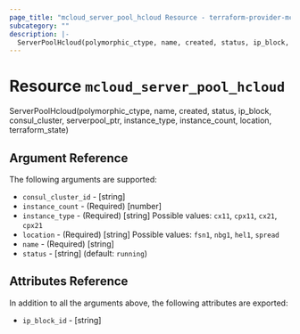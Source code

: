 ```yaml
---
page_title: "mcloud_server_pool_hcloud Resource - terraform-provider-mcloud"
subcategory: ""
description: |-
  ServerPoolHcloud(polymorphic_ctype, name, created, status, ip_block, consul_cluster, serverpool_ptr, instance_type, instance_count, location, terraform_state)
---
```


# Resource `mcloud_server_pool_hcloud`

ServerPoolHcloud(polymorphic_ctype, name, created, status, ip_block, consul_cluster, serverpool_ptr, instance_type, instance_count, location, terraform_state)



## Argument Reference

The following arguments are supported:

- `consul_cluster_id` - [string]  
- `instance_count` - (Required) [number]  
- `instance_type` - (Required) [string] Possible values: `cx11`, `cpx11`, `cx21`, `cpx21` 
- `location` - (Required) [string] Possible values: `fsn1`, `nbg1`, `hel1`, `spread` 
- `name` - (Required) [string]  
- `status` - [string]   (default: `running`)

## Attributes Reference

In addition to all the arguments above, the following attributes are exported:

- `ip_block_id` - [string] 